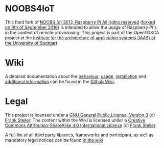 # NOOBS4IoT

This hard fork of [NOOBS (c) 2013, Raspberry Pi All rights reserved](https://github.com/raspberrypi/noobs) ([forked on 6th of September 2016](https://github.com/steilerDev/TOSCA4IoT_RPi/commit/7854f404d7653233f0d4c4d729ceed1e10ab9e88)) is intended to allow the usage of Raspberry Pi's in the context of remote provisioning. This project is part of the OpenTOSCA project at the [Institute for the architecture of application systems (IAAS) at the University of Stuttgart](http://www.iaas.uni-stuttgart.de/).


# Wiki

A detailed documentation about the [behaviour](https://github.com/steilerDev/NOOBS4IoT/wiki/High-Level-Architecture-and-Control-Flow), [usage](https://github.com/steilerDev/NOOBS4IoT/wiki/REST-API), [installation](https://github.com/steilerDev/NOOBS4IoT/wiki/Installation) and [additional information](https://github.com/steilerDev/NOOBS4IoT/wiki) can be found in the [Github Wiki](https://github.com/steilerDev/NOOBS4IoT/wiki).

# Legal

This project is licensed under a [GNU General Public License, Version 3](https://github.com/steilerDev/NOOBS4IoT/blob/master/LICENSE) (c) [Frank Steiler](https://github.com/steilerDev). The content within the Wiki is licensed under a [Creative Commons Attribution-ShareAlike 4.0 International License](http://creativecommons.org/licenses/by-sa/4.0/) (c) [Frank Steiler](https://github.com/steilerDev).

A full list of all third party libraries, frameworks and participant, as well as mandatory legal notices can be found [in the wiki](https://github.com/steilerDev/NOOBS4IoT/wiki/Acknowledgement)
